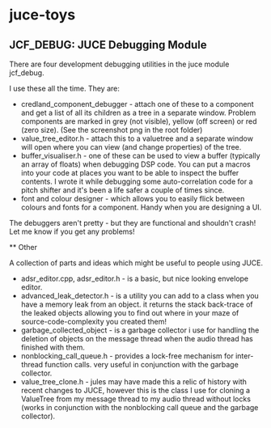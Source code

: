 juce-toys
=========

## JCF_DEBUG: JUCE Debugging Module

There are four development debugging utilities in the juce module jcf_debug.

I use these all the time.  They are: 
- credland_component_debugger - attach one of these to a component and get a list of all its children as a tree in a separate window.  Problem components are marked in grey (not visible), yellow (off screen) or red (zero size). (See the screenshot png in the root folder)
- value_tree_editor.h - attach this to a valuetree and a separate window will open where you can view (and change properties) of the tree. 
- buffer_visualiser.h - one of these can be used to view a buffer (typically an array of floats) when debugging DSP code.  You can put a macros into your code at places you want to be able to inspect the buffer contents.  I wrote it while debugging some auto-correlation code for a pitch shifter and it's been a life safer a couple of times since. 
- font and colour designer - which allows you to easily flick between colours and fonts for a component.  Handy when you are designing a UI. 

The debuggers aren't pretty - but they are functional and shouldn't crash!  Let me know if you get any problems!


** Other

A collection of parts and ideas which might be useful to people using JUCE. 

- adsr_editor.cpp, adsr_editor.h - is a basic, but nice looking envelope editor. 
- advanced_leak_detector.h - is a utility you can add to a class when you have a memory leak from an object.  it returns the stack back-trace of the leaked objects allowing you to find out where in your maze of source-code-complexity you created them!
- garbage_collected_object - is a garbage collector i use for handling the deletion of objects on the message thread when the audio thread has finished with them. 
- nonblocking_call_queue.h - provides a lock-free mechanism for inter-thread function calls.  very useful in conjunction with the garbage collector.
- value_tree_clone.h - jules may have made this a relic of history with recent changes to JUCE, however this is the class I use for cloning a ValueTree from my message thread to my audio thread without locks (works in conjunction with the nonblocking call queue and the garbage collector). 

